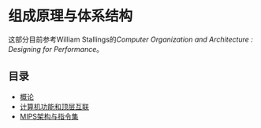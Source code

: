 # 组成原理与体系结构
这部分目前参考William Stallings的*Computer Organization and Architecture : Designing for Performance*。

## 目录
- [概论](概论.md)
- [计算机功能和顶层互联](计算机功能和顶层互联.md)
- [MIPS架构与指令集](MIPS/目录.md)